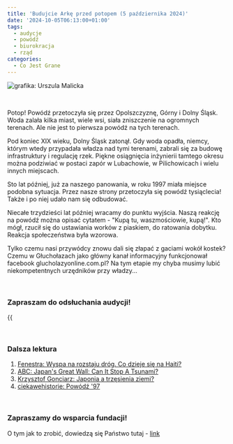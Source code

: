 ```yaml
---
title: 'Budujcie Arkę przed potopem (5 października 2024)'
date: '2024-10-05T06:13:00+01:00'
tags:
  - audycje
  - powódź
  - biurokracja
  - rząd
categories:
  - Co Jest Grane
---
```


![grafika: Urszula Malicka](/uploads/CJG_81_2024_10_05.jpg)

<br>

Potop! Powódź przetoczyła się przez Opolszczyznę, Górny i Dolny Śląsk. Woda zalała kilka miast, wiele wsi, siała zniszczenie na ogromnych terenach. Ale nie jest to pierwsza powódź na tych terenach.

Pod koniec XIX wieku, Dolny Śląsk zatonął. Gdy woda opadła, niemcy, którym wtedy przypadała władza nad tymi terenami, zabrali się za budowę infrastruktury i regulację rzek. Piękne osiągnięcia inżynierii tamtego okresu można podziwiać w postaci zapór w Lubachowie, w Pilichowicach i wielu innych miejscach.

Sto lat później, już za naszego panowania, w roku 1997 miała miejsce podobna sytuacja. Przez nasze strony przetoczyła się powódź tysiąclecia! Także i po niej udało nam się odbudować.

Niecałe trzydzieści lat później wracamy do punktu wyjścia. Naszą reakcję na powódź można opisać cytatem - "Kupą tu, waszmościowie, kupą!". Kto mógł, rzucił się do ustawiania worków z piaskiem, do ratowania dobytku. Reakcja społeczeństwa była wzorowa.

Tylko czemu nasi przywódcy znowu dali się złapać z gaciami wokół kostek? Czemu w Głuchołazach jako główny kanał informacyjny funkcjonował facebook glucholazyonline.com.pl? Na tym etapie my chyba musimy lubić niekompetentnych urzędników przy władzy... 

<br>

### Zapraszam do odsłuchania audycji!

{{<audio src="audio/LONG CJG_81_2024_10_05.mp3" caption="Zapis audycji CJG">}}

<br>

### Dalsza lektura

1. [Fenestra: Wyspa na rozstaju dróg. Co dzieje się na Haiti?](http://www.gazetafenestra.pl/2024/05/wyspa-na-rozstaju-drog-co-dzieje-sie-na-haiti/)
2. [ABC: Japan's Great Wall: Can It Stop A Tsunami?](https://www.youtube.com/watch?v=O8KQbZDatg0)
3. [Krzysztof Gonciarz: Japonia a trzęsienia ziemi?](https://www.youtube.com/watch?v=L4QGHgykigc)
4. [ciekawehistorie: Powódź '97](https://www.youtube.com/watch?v=KkHcJ_zLBHo)

<br>

### Zapraszamy do wsparcia fundacji!
O tym jak to zrobić, dowiedzą się Państwo tutaj - [link](https://audycje.com.pl/posts/wsparcie/)